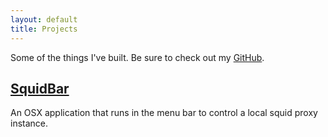 ```yaml
---
layout: default
title: Projects
---
```


<p class="intro">Some of the things I've built. Be sure to check out my <a href="https://github.com/burnsra">GitHub</a>.</p>

## [SquidBar](http://github.com/burnsra/SquidBar)

An OSX application that runs in the menu bar to control a local squid proxy instance.
